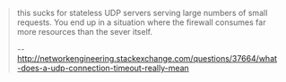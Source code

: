 >this sucks for stateless UDP servers serving large numbers of small requests. You end up in a situation where the firewall consumes far more resources than the sever itself.
>
>-- http://networkengineering.stackexchange.com/questions/37664/what-does-a-udp-connection-timeout-really-mean

